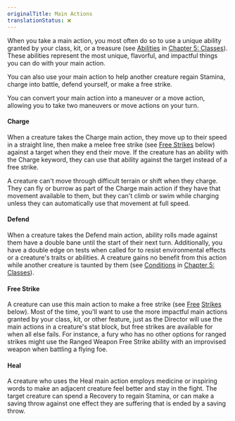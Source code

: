 ```yaml
---
originalTitle: Main Actions
translationStatus: ❌
---
```

When you take a main action, you most often do so to use a unique ability granted by your class, kit, or a treasure (see [Abilities](#page-83-0) in [Chapter 5: Classes](#page-83-2)). These abilities represent the most unique, flavorful, and impactful things you can do with your main action.

You can also use your main action to help another creature regain Stamina, charge into battle, defend yourself, or make a free strike.

You can convert your main action into a maneuver or a move action, allowing you to take two maneuvers or move actions on your turn.

#### Charge

When a creature takes the Charge main action, they move up to their speed in a straight line, then make a melee free strike (see [Free Strikes](#page-289-1) below) against a target when they end their move. If the creature has an ability with the Charge keyword, they can use that ability against the target instead of a free strike.

A creature can't move through difficult terrain or shift when they charge. They can fly or burrow as part of the Charge main action if they have that movement available to them, but they can't climb or swim while charging unless they can automatically use that movement at full speed.

#### Defend

When a creature takes the Defend main action, ability rolls made against them have a double bane until the start of their next turn. Additionally, you have a double edge on tests when called for to resist environmental effects or a creature's traits or abilities. A creature gains no benefit from this action while another creature is taunted by them (see [Conditions](#page-91-2) in [Chapter 5: Classes](#page-83-2)).

#### Free Strike

A creature can use this main action to make a free strike (see [Free](#page-289-1) [Strikes](#page-289-1) below). Most of the time, you'll want to use the more impactful main actions granted by your class, kit, or other feature, just as the Director will use the main actions in a creature's stat block, but free strikes are available for when all else fails. For instance, a fury who has no other options for ranged strikes might use the Ranged Weapon Free Strike ability with an improvised weapon when battling a flying foe.

#### Heal

A creature who uses the Heal main action employs medicine or inspiring words to make an adjacent creature feel better and stay in the fight. The target creature can spend a Recovery to regain Stamina, or can make a saving throw against one effect they are suffering that is ended by a saving throw.